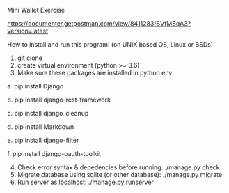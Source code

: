 Mini Wallet Exercise

https://documenter.getpostman.com/view/8411283/SVfMSqA3?version=latest

How to install and run this program: (on UNIX based OS, Linux or BSDs)
1. git clone
2. create virtual environment (python >= 3.6)
3. Make sure these packages are installed in python env:

  a. pip install Django
  
  b. pip install django-rest-framework
  
  c. pip install django_cleanup
  
  d. pip install Markdown
  
  e. pip install django-filter
  
  f. pip install django-oauth-toolkit
  
  
 4. Check error syntax & depedencies before running: ./manage.py check
 5. Migrate database using sqlite (or other database): ./manage.py migrate
 6. Run server as localhost: ./manage.py runserver
